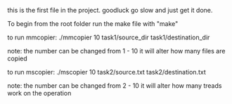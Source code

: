 this is the first file in the project. goodluck go slow and just get it done.

To begin from the root folder run the make file with "make"

to run mmcopier:
./mmcopier 10 task1/source_dir task1/destination_dir

note: the number can be changed from 1 - 10 it will alter how many files are copied

to run mscopier:
./mscopier 10 task2/source.txt task2/destination.txt

note: the number can be changed from 2 - 10 it will alter how many treads work on the operation